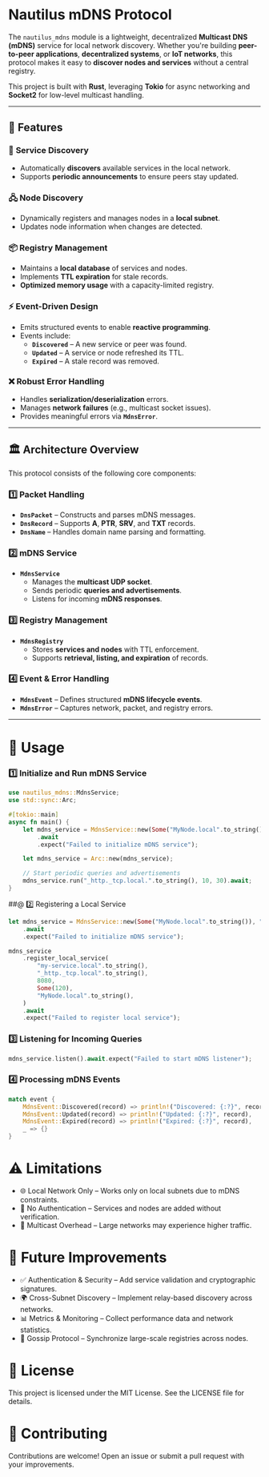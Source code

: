 # Nautilus mDNS Protocol

The `nautilus_mdns` module is a lightweight, decentralized **Multicast DNS (mDNS)** service for local network discovery. Whether you're building **peer-to-peer applications**, **decentralized systems**, or **IoT networks**, this protocol makes it easy to **discover nodes and services** without a central registry.

This project is built with **Rust**, leveraging **Tokio** for async networking and **Socket2** for low-level multicast handling.

---

## 🌟 Features

### 🔎 **Service Discovery**
- Automatically **discovers** available services in the local network.
- Supports **periodic announcements** to ensure peers stay updated.

### 🖧 **Node Discovery**
- Dynamically registers and manages nodes in a **local subnet**.
- Updates node information when changes are detected.

### 📦 **Registry Management**
- Maintains a **local database** of services and nodes.
- Implements **TTL expiration** for stale records.
- **Optimized memory usage** with a capacity-limited registry.

### ⚡ **Event-Driven Design**
- Emits structured events to enable **reactive programming**.
- Events include:
  - **`Discovered`** – A new service or peer was found.
  - **`Updated`** – A service or node refreshed its TTL.
  - **`Expired`** – A stale record was removed.

### ❌ **Robust Error Handling**
- Handles **serialization/deserialization** errors.
- Manages **network failures** (e.g., multicast socket issues).
- Provides meaningful errors via **`MdnsError`**.

---

## 🏛 **Architecture Overview**

This protocol consists of the following core components:

### 1️⃣ **Packet Handling**
- **`DnsPacket`** – Constructs and parses mDNS messages.
- **`DnsRecord`** – Supports **A**, **PTR**, **SRV**, and **TXT** records.
- **`DnsName`** – Handles domain name parsing and formatting.

### 2️⃣ **mDNS Service**
- **`MdnsService`**
  - Manages the **multicast UDP socket**.
  - Sends periodic **queries and advertisements**.
  - Listens for incoming **mDNS responses**.

### 3️⃣ **Registry Management**
- **`MdnsRegistry`**
  - Stores **services and nodes** with TTL enforcement.
  - Supports **retrieval, listing, and expiration** of records.

### 4️⃣ **Event & Error Handling**
- **`MdnsEvent`** – Defines structured **mDNS lifecycle events**.
- **`MdnsError`** – Captures network, packet, and registry errors.

---

# 🚀 Usage

### 1️⃣ Initialize and Run mDNS Service

```rust
use nautilus_mdns::MdnsService;
use std::sync::Arc;

#[tokio::main]
async fn main() {
    let mdns_service = MdnsService::new(Some("MyNode.local".to_string()), "_http._tcp.local.")
        .await
        .expect("Failed to initialize mDNS service");

    let mdns_service = Arc::new(mdns_service);

    // Start periodic queries and advertisements
    mdns_service.run("_http._tcp.local.".to_string(), 10, 30).await;
}
```

##@ 2️⃣ Registering a Local Service
```rust
let mdns_service = MdnsService::new(Some("MyNode.local".to_string()), "_http._tcp.local.")
    .await
    .expect("Failed to initialize mDNS service");

mdns_service
    .register_local_service(
        "my-service.local".to_string(),
        "_http._tcp.local".to_string(),
        8080,
        Some(120),
        "MyNode.local".to_string(),
    )
    .await
    .expect("Failed to register local service");
```


### 3️⃣ Listening for Incoming Queries
```rust
mdns_service.listen().await.expect("Failed to start mDNS listener");
```

### 4️⃣ Processing mDNS Events
```rust
match event {
    MdnsEvent::Discovered(record) => println!("Discovered: {:?}", record),
    MdnsEvent::Updated(record) => println!("Updated: {:?}", record),
    MdnsEvent::Expired(record) => println!("Expired: {:?}", record),
    _ => {}
}
```

# ⚠ Limitations
- 🌐 Local Network Only – Works only on local subnets due to mDNS constraints.
- 🔐 No Authentication – Services and nodes are added without verification.
- 📡 Multicast Overhead – Large networks may experience higher traffic.
# 🎯 Future Improvements
- ✅ Authentication & Security – Add service validation and cryptographic signatures.
- 🌍 Cross-Subnet Discovery – Implement relay-based discovery across networks.
- 📊 Metrics & Monitoring – Collect performance data and network statistics.
- 🤝 Gossip Protocol – Synchronize large-scale registries across nodes.

# 📜 License
This project is licensed under the MIT License. See the LICENSE file for details.

# 🤝 Contributing
Contributions are welcome! Open an issue or submit a pull request with your improvements. 